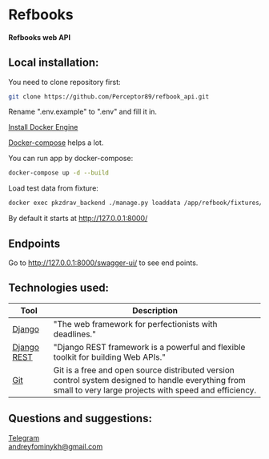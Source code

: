 # Refbooks
#### Refbooks web API

## Local installation:
You need to clone repository first:
```bash
git clone https://github.com/Perceptor89/refbook_api.git
```

Rename ".env.example" to ".env" and fill it in.

[Install Docker Engine](https://docs.docker.com/engine/install/ubuntu/)

[Docker-compose](https://docs.docker.com/compose/install/standalone/) helps a lot.

You can run app by docker-compose:

```bash
docker-compose up -d --build
```

Load test data from fixture:

```bash
docker exec pkzdrav_backend ./manage.py loaddata /app/refbook/fixtures/data.json
```

By default it starts at http://127.0.0.1:8000/

## Endpoints
Go to http://127.0.0.1:8000/swagger-ui/ to see end points. 

## Technologies used:

| Tool                                                                     | Description                                                                                                           |
|--------------------------------------------------------------------------|-----------------------------------------------------------------------------------------------------------------------|
| [Django](https://www.djangoproject.com/)                                 | "The web framework for perfectionists with deadlines."                                                   |
| [Django REST](https://www.django-rest-framework.org)                                 | "Django REST framework is a powerful and flexible toolkit for building Web APIs."                                                   |
| [Git](https://git-scm.com)                                               | Git is a free and open source distributed version control system designed to handle everything from small to very large projects with speed and efficiency.                                                                       |


## Questions and suggestions:
[Telegram](https://t.me/Perceptor89)  
<andreyfominykh@gmail.com>